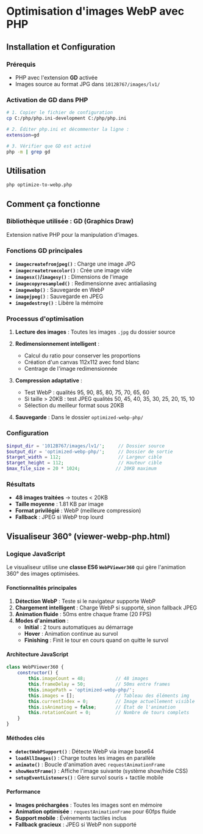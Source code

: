 # Optimisation d'images WebP avec PHP

## Installation et Configuration

### Prérequis
- PHP avec l'extension **GD** activée
- Images source au format JPG dans `1012B767/images/lv1/`

### Activation de GD dans PHP
```bash
# 1. Copier le fichier de configuration
cp C:/php/php.ini-development C:/php/php.ini

# 2. Éditer php.ini et décommenter la ligne :
extension=gd

# 3. Vérifier que GD est activé
php -m | grep gd
```

## Utilisation

```bash
php optimize-to-webp.php
```

## Comment ça fonctionne

### Bibliothèque utilisée : GD (Graphics Draw)
Extension native PHP pour la manipulation d'images.

### Fonctions GD principales
- **`imagecreatefromjpeg()`** : Charge une image JPG
- **`imagecreatetruecolor()`** : Crée une image vide
- **`imagesx()`/`imagesy()`** : Dimensions de l'image
- **`imagecopyresampled()`** : Redimensionne avec antialiasing
- **`imagewebp()`** : Sauvegarde en WebP
- **`imagejpeg()`** : Sauvegarde en JPEG
- **`imagedestroy()`** : Libère la mémoire

### Processus d'optimisation

1. **Lecture des images** : Toutes les images `.jpg` du dossier source

2. **Redimensionnement intelligent** :
   - Calcul du ratio pour conserver les proportions
   - Création d'un canvas 112x112 avec fond blanc
   - Centrage de l'image redimensionnée

3. **Compression adaptative** :
   - Test WebP : qualités 95, 90, 85, 80, 75, 70, 65, 60
   - Si taille > 20KB : test JPEG qualités 50, 45, 40, 35, 30, 25, 20, 15, 10
   - Sélection du meilleur format sous 20KB

4. **Sauvegarde** : Dans le dossier `optimized-webp-php/`

### Configuration

```php
$input_dir = '1012B767/images/lv1/';     // Dossier source
$output_dir = 'optimized-webp-php/';     // Dossier de sortie
$target_width = 112;                     // Largeur cible
$target_height = 112;                    // Hauteur cible
$max_file_size = 20 * 1024;             // 20KB maximum
```

### Résultats

- **48 images traitées** → toutes < 20KB
- **Taille moyenne** : 1.81 KB par image
- **Format privilégié** : WebP (meilleure compression)
- **Fallback** : JPEG si WebP trop lourd

## Visualiseur 360° (viewer-webp-php.html)

### Logique JavaScript

Le visualiseur utilise une **classe ES6 `WebPViewer360`** qui gère l'animation 360° des images optimisées.

#### Fonctionnalités principales

1. **Détection WebP** : Teste si le navigateur supporte WebP
2. **Chargement intelligent** : Charge WebP si supporté, sinon fallback JPEG
3. **Animation fluide** : 50ms entre chaque frame (20 FPS)
4. **Modes d'animation** :
   - **Initial** : 2 tours automatiques au démarrage
   - **Hover** : Animation continue au survol
   - **Finishing** : Finit le tour en cours quand on quitte le survol

#### Architecture JavaScript

```javascript
class WebPViewer360 {
    constructor() {
        this.imageCount = 48;           // 48 images
        this.frameDelay = 50;           // 50ms entre frames
        this.imagePath = 'optimized-webp-php/';
        this.images = [];               // Tableau des éléments img
        this.currentIndex = 0;          // Image actuellement visible
        this.isAnimating = false;       // État de l'animation
        this.rotationCount = 0;         // Nombre de tours complets
    }
}
```

#### Méthodes clés

- **`detectWebPSupport()`** : Détecte WebP via image base64
- **`loadAllImages()`** : Charge toutes les images en parallèle
- **`animate()`** : Boucle d'animation avec `requestAnimationFrame`
- **`showNextFrame()`** : Affiche l'image suivante (système show/hide CSS)
- **`setupEventListeners()`** : Gère survol souris + tactile mobile

#### Performance

- **Images préchargées** : Toutes les images sont en mémoire
- **Animation optimisée** : `requestAnimationFrame` pour 60fps fluide
- **Support mobile** : Événements tactiles inclus
- **Fallback gracieux** : JPEG si WebP non supporté